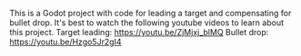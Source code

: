 This is a Godot project with code for leading a target and compensating for bullet drop. It's best to watch the following youtube videos to learn about this project.
Target leading: https://youtu.be/ZjMjxj_blMQ
Bullet drop: https://youtu.be/Hzgo5Jr2gI4

